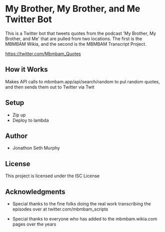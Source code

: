 # My Brother, My Brother, and Me Twitter Bot

This is a Twitter bot that tweets quotes from the podcast 'My Brother, My Brother, and Me' that are pulled from two locations.
The first is the MBMBAM Wikia, and the second is the MBMBAM Transcript Project.

https://twitter.com/Mbmbam_Quotes

## How it Works

Makes API calls to mbmbam.app/api/search/random to pul random quotes, and then sends them out to Twitter via Twit  

## Setup

* Zip up
* Deploy to lambda

## Author

* Jonathon Seth Murphy

## License

This project is licensed under the ISC License

## Acknowledgments

* Special thanks to the fine folks doing the real work transcribing the episodes over at twitter.com/mbmbam_scripts

* Special thanks to everyone who has added to the mbmbam.wikia.com pages over the years
